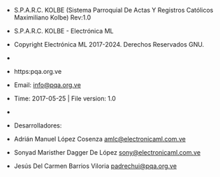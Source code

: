 * S.P.A.R.C. KOLBE (Sistema Parroquial De Actas Y Registros Católicos Maximiliano Kolbe) Rev:1.0

* S.P.A.R.C. KOLBE - Electrónica ML
* Copyright Electrónica ML 2017-2024. Derechos Reservados GNU.
*
* https:pqa.org.ve
* Email: info@pqa.org.ve
* Time: 2017-05-25 | File version: 1.0
*
* Desarrolladores:
* Adrián Manuel López Cosenza amlc@electronicaml.com.ve
* Sonyad Maristher Dagger De López sony@electronicaml.com.ve
* Jesús Del Carmen Barrios Viloria padrechui@pqa.org.ve
